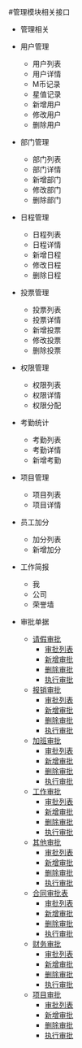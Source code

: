 #管理模块相关接口

* 管理相关
 * 用户管理
   * 用户列表
   * 用户详情
   * M币记录
   * 星值记录
   * 新增用户
   * 修改用户
   * 删除用户
 * 部门管理
   * 部门列表
   * 部门详情
   * 新增部门
   * 修改部门
   * 删除部门
 * 日程管理
   * 日程列表
   * 日程详情
   * 新增日程
   * 修改日程
   * 删除日程
 * 投票管理
   * 投票列表
   * 投票详情
   * 新增投票
   * 修改投票
   * 删除投票
 * 权限管理
   * 权限列表
   * 权限详情
   * 权限分配
 * 考勤统计
   * 考勤列表
   * 考勤详情
   * 新增考勤
 * 项目管理
   * 项目列表
   * 项目详情
 * 员工加分
   * 加分列表
   * 新增加分
 * 工作简报
   * 我
   * 公司
   * 荣誉墙
   


* 审批单据
    * [请假审批](./approval/leave.md)
      * [审批列表](./leave.md)
      * [新增审批](./leave.md)
      * [删除审批](./leave.md)
      * [执行审批](./leave.md)
    * [报销审批](./expense.md)
      * [审批列表](./expense.md)
      * [新增审批](./expense.md)
      * [删除审批](./expense.md)
      * [执行审批](./expense.md)
    * [加班审批](./overtime.md)
      * [审批列表](./overtime.md)
      * [新增审批](./overtime.md)
      * [删除审批](./overtime.md)
      * [执行审批](./overtime.md)
    * [工作审批](../../app/tasks.md)
      * [审批列表](../../app/tasks.md)
      * [新增审批](../../app/tasks.md)
      * [删除审批](../../app/tasks.md)
      * [执行审批](../../app/tasks.md)
    * [其他审批](./other.md)
      * [审批列表](./other.md)
      * [新增审批](./other.md)
      * [删除审批](./other.md)
      * [执行审批](./other.md)
    * [合同审批表](./contracts.md)
      * [审批列表](./contracts.md)
      * [新增审批](./contracts.md)
      * [删除审批](./contracts.md)
      * [执行审批](./contracts.md)
    * [财务审批](./finance.md)
      * [审批列表](./finance.md)
      * [新增审批](./finance.md)
      * [删除审批](./finance.md)
      * [执行审批](./finance.md)
    * [项目审批](./project.md)
      * [审批列表](./project.md)
      * [新增审批](./project.md)
      * [删除审批](./project.md)
      * [执行审批](./project.md)